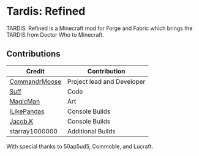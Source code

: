 # Tardis: Refined
 TARDIS: Refined is a Minecraft mod for Forge and Fabric which brings the TARDIS from Doctor Who to Minecraft.

## Contributions
<table>
   <thead>
      <tr>
         <th>Credit</th>
         <th>Contribution</th>
      </tr>
   </thead>
   <tbody>
<tr><td><a href="https://twitter.com/CommandrMoose">CommandrMoose</a></td>
         <td>Project lead and Developer</td> </tr>
      <tr>
         <td><a href="https://twitter.com/Suff1999">Suff</a></td>
         <td>Code</td>
      </tr>
<tr><td><a href="https://twitter.com/MagicMrmann">MagicMan</a></td>
         <td>Art</td> </tr>
<tr><td><a href="https://twitter.com/ILikePandas18">ILikePandas</a></td>
         <td>Console Builds</td> </tr>
         <tr><td><a href="https://twitter.com/JacobKauffman11">Jacob.K</a></td>
         <td>Console Builds</td> </tr>
                  <tr><td>starray1000000</td>
         <td>Additional Builds</td> </tr>

   </tbody>
</table>

With special thanks to 50ap5ud5, Commoble, and Lucraft.
